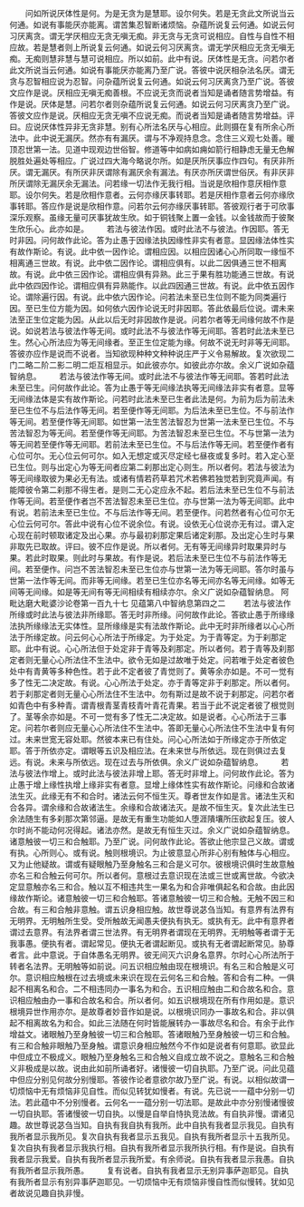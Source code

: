 <!-- { "loadSidebar": true } -->
　　问如所说厌体性是何。为是无贪为是慧耶。设尔何失。若是无贪此文所说当云何通。如说有事能厌亦能离。谓苦集忍智断诸烦恼。杂蕴所说复云何通。如说云何习厌离贪。谓无学厌相应无贪无嗔无痴。非无贪与无贪可说相应。自性与自性不相应故。若是慧者则上所说复云何通。如说云何习厌离贪。谓无学厌相应无贪无嗔无痴。无痴则慧非慧与慧可说相应。所以如前。此中有说。厌体性是无贪。问若尔者此文所说当云何通。如说有事能厌亦能离乃至广说。答彼中说厌相杂法名厌。谓无贪与忍智相应说为忍智。问杂蕴所说复云何通。如说云何习厌离贪乃至广说。答彼文应作是说。厌相应无嗔无痴善根。不应说无贪而说者当知是诵者随言势增益。有作是说。厌体是慧。问若尔者则杂蕴所说复云何通。如说云何习厌离贪乃至广说。答彼文应作是说。厌相应无贪无嗔不应说无痴。而说者当知是诵者随言势增益。评曰。应说厌体性异非无贪非慧。别有心所法名厌与心相应。此则摄在复有所余心所法中。此中说无漏厌。然亦有有漏厌。谓与不净观持息念。念住三义观七处善。暖顶忍世第一法。见道中现观边世俗智。修道等中如病如痈如箭行相静虑无量无色解脱胜处遍处等相应。广说过四大海今略说尔所。如是厌所厌事应作四句。有厌非所厌。谓无漏厌。有所厌非厌谓除有漏厌余有漏法。有厌亦所厌谓世俗厌。有非厌非所厌谓除无漏厌余无漏法。问若缘一切法作无我行相。当说是欣相作意厌相作意耶。设尔何失。若是欣相作意者。云何亦缘厌事转耶。若是厌相作意者云何亦缘欣事转耶。答应作是说是欣相作意。问若尔云何亦缘厌事转耶。答彼观行者于可欣事深乐观察。虽缘无量可厌事犹故生欣。如于铜钱聚上置一金钱。以金钱故而于彼聚生欣乐心。此亦如是。
　　若法与彼法作因。或时此法不与彼法。作因耶。答无时非因。问何故作此论。答为止愚于因缘法执因缘性非实有者意。显因缘法体性实有故作斯论。有说。此中依一因作论。谓相应因。以相应因诸心心所同取一缘恒不相离通三世故。有说。此中依二因作论。谓相应俱有。以此二因俱通三世不相离故。有说。此中依三因作论。谓相应俱有异熟。此三于果有胜功能通三世故。有说此中依四因作论。谓相应俱有异熟能作。以此四因通三世故。有说。此中依五因作论。谓除遍行因。有说。此中依六因作论。问若法未至已生位则不能为同类遍行因。至已生位方能为因。如何依六因作论说无时非因耶。答此依最后位说。谓未来法至正生位定能为因。从此以后无时非因故作是说。问若尔者等无间缘何故不作是说。如说若法与彼法作等无间。或时此法不与彼法作等无间耶。答若时此法未至已生。然心心所法应为等无间缘者。至正生位定能为缘。何故不说无时非等无间耶。答彼亦应作是说而不说者。当知欲现种种文种种说庄严于义令易解故。复次欲现二门二略二阶二影二明二炬互相显示。如此彼亦尔。如彼此亦尔故。余义广说如杂蕴智纳息。
　　若法与彼法作等无间。或时此法不与彼法作等无间耶。答若时此法未至已生。问何故作此论。答为止愚于等无间缘法执等无间缘法非实有者意。显等无间缘法体是实有故作斯论。问若时此法未至已生者此法是何。为前为后为前法未至已生位不与后法作等无间。若至便作等无间耶。为后法未至已生位。不与前法作等无间。若至便作等无间耶。如世第一法生苦法智忍为世第一法未至已生位。不与苦法智忍为等无间。若至便作等无间耶。为苦法智忍未至已生位。不与世第一法为等无间若至便作等无间耶。若前法未至已生位。不与后法作等无间。若至便作者有心位可尔。无心位云何可尔。如入无想定或灭尽定经七昼夜或复多时。若入定心至已生位。则与出定心为等无间者应第二刹那出定心则生。所以者何。若法与彼法为等无间缘取彼为果必无有法。或诸有情若药草若咒术若佛若独觉若到究竟声闻。有能障彼令第二刹那不得生者。是则二无心定应永不起。若后法未至已生位不与前法作等无间。若至便作者岂不苦法智忍未至已生位。亦与世第一法为等无间耶。此中有说。若前法未至已生位。不与后法作等无间。若至便作。问若然者有心位可尔无心位云何可尔。答此中说有心位不说余位。有说。设依无心位说亦无有过。谓入定心现在前时顿取诸定及出心果。亦与最初刹那定果后诸定刹那。及出定心生时与果非取先已取故。评曰。彼不应作是说。所以者何。无有等无间缘异时取果异时与果。若此时取果。则此时与果故。有作是说。若后法未至已生位不与前法作等无间。若至便作。问岂不苦法智忍未至已生位亦与世第一法为等无间耶。答尔时虽与世第一法作等无间。而非等无间缘。若至已生位亦名等无间亦名等无间缘。如等无间等无间缘。如是等无间有等无间相续有相续亦尔。余义广说如杂蕴智纳息。
阿毗达磨大毗婆沙论卷第一百九十七
见蕴第八中智纳息第四之二
　　若法与彼法作所缘或时此法与彼法非所缘耶。答无时非所缘。问何故作此论。答欲止愚于所缘缘法执所缘缘法无实体性。显所缘缘是实有法故作斯论。此中无时非所缘者以心心所法于所缘定故。问云何心心所法于所缘定。为于处定。为于青等定。为于刹那定耶。此中有说。心心所法但于处定非于青等及刹那定。所以者何。若于青等及刹那定者则无量心心所法住不生法中。欲令无如是过故唯于处定。问若唯于处定者彼色处中有青黄等多种色性。若于此不定者彼了青觉则了。黄等余亦如是。不可一觉有多了性无二决定故。有说。心心所法于处定。亦于青等定非于刹那定。所以者何。若于刹那定者则无量心心所法住不生法中。勿有斯过是故不说于刹那定。问若尔者如青色中有多种青。谓青根青茎青枝青叶青花青果。若当于此不说定者彼了根觉则了。茎等余亦如是。不可一觉有多了性无二决定故。如是说者。心心所法于三事定。问若尔者则应无量心心所法住不生法中。答即无量心心所法住不生法中复有何过。未来世宽无容处耶。然彼本来已有住处。问心心所法如于所缘定亦于所依定耶。答于所依亦定。谓眼等五识及相应法。在未来世与所依远。现在则俱过去复远。有说。未来与所依远。现在过去与所依俱。余义广说如杂蕴智纳息。
　　若法与彼法作增上。或时此法与彼法非增上耶。答无时非增上。问何故作此论。答为止愚于增上缘性执增上缘非实有者意。显增上缘体性实有故作斯论。问缘和合故诸法生灭。此缘无有不和合时。诸法云何不恒生灭。尊者世友作如是言。诸法生灭和合各异。谓余缘和合故诸法生。余缘和合故诸法灭。是故不恒生灭。复次此法生已余法随生有多刹那次第邻逼。是故无有重生功能如人堕涯隤壤所压欲起复压。彼人尔时尚不能动何况得起。诸法亦然。是故无有恒生灭过。余义广说如杂蕴智纳息。诸意触彼一切三和合触耶。乃至广说。问何故作此论。答欲止他宗显己义故。谓或有执。心所则心。或有说。触则根境识。为止彼意显心所非心别有触体与心相应。又为止他疑故。谓或有疑眼触乃至身触名三和合是义可尔。彼根境识俱时生故意触亦名三和合触云何可尔。所以者何。意根过去意识现在法或三世或离世故。今欲决定显意触亦名三和合。触以互不相违共生一果名为和合非唯俱起名和合故。由此因缘故作斯论。诸意触彼一切三和合触耶。答诸意触彼一切三和合触。无触不因三和合故。有三和合触非意触。谓五识身相应触。故世尊说苾刍当知。有意界有法界有无明界。无明触所生受。受所触故无闻愚夫便执有执无。或执有无。此中有意界者谓过去意界。有法界者谓三世法界。有无明界者谓现在无明界。无明触等者谓于无我事愚。便执有者。谓起常见。便执无者谓起断见。或执有无者谓起断常见。胁尊者言。此中意说。于自体愚名无明界。彼无间灭六识身名意界。尔时心心所法所于转者名法界。无明触等如前说。问五识相应触由现在根境识。有名三和合触是义可尔。意识相应触根在过去境或未来识在现在云何名三和合触。答和合有二种。一俱起不相离名和合。二不相违同办一事名为和合。五识相应触由二和合故名和合。意识相应触由办一事和合故名和合。所以者何。如五识根境现在所有作用如是。意识根境异世作用亦尔。是故尊者妙音作如是说。以根境识同办一事故名和合。非以俱起不相离故名为和合。如此三法随在何时皆能展转办一事故尽名和合。有余于此作增益文。诸眼触乃至身触彼一切三和合触耶。答诸眼触乃至身触彼一切三和合触。有三和合触非眼触乃至身触。谓意识身相应触然今不作如是说者有何意耶。欲显此中但成立不极成义。眼触乃至身触名三和合触义自成立故不说之。意触名三和合触义非极成是以故。说由此如前所诵者好。诸慢彼一切自执耶。乃至广说。问此见蕴中但应分别见何故分别慢耶。答彼作论者意欲尔故乃至广说。有说。以相似故谓一切烦恼中无有烦恼非见自性。而似见转犹如慢者。有说。先已说一一蕴中分别一切法。若此蕴中不分别慢者。云何名一一蕴分别一切法耶。是故此中亦分别慢诸慢彼一切自执耶。答诸慢彼一切自执。以慢是自举自恃执竞法故。有自执非慢。谓诸见趣。故世尊说苾刍当知。自执有我自执有我所。此中自执有我者显示我见。自执有我所者显示我所见。复次自执有我者显示五我见。自执有我所者显示十五我所见。复次自执有我者显示我执行相。自执有我所者显示我所执行相。有作是说。自执有我者显示我爱。自执有我所者显示我所爱。有余师说。自执有我者显示我愚。自执有我所者显示我所愚。
　　复有说者。自执有我者显示无别异事萨迦耶见。自执有我所者显示有别异事萨迦耶见。一切烦恼中无有烦恼非慢自性而似慢转。犹如见者故说见趣自执非慢。
